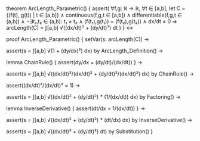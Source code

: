 theorem ArcLength_Parametric() {
  assert(
    ∀f,g: ℝ → ℝ,
    ∀t ∈ [a,b],
    let C = {(f(t), g(t)) | t ∈ [a,b]} ∧
    continuous(f,g,t ∈ [a,b]) ∧
    differentiable(f,g,t ∈ (a,b)) ∧
    ¬∃t₁,t₂ ∈ (a,b): t₁ ≠ t₂ ∧ (f(t₁),g(t₁)) = (f(t₂),g(t₂)) ∧
    dx/dt ≠ 0
    ⇒
    arcLength(C) = ∫[a,b] √((dx/dt)² + (dy/dt)²) dt
  )
} ↔

proof ArcLength_Parametric() {
  setVar(s: arcLength(C)) →
  
  assert(s = ∫[a,b] √(1 + (dy/dx)²) dx) by ArcLength_Definition() →
  
  lemma ChainRule() {
    assert(dy/dx = (dy/dt)/(dx/dt))
  } →
  
  assert(s = ∫[a,b] √((dx/dt)²/(dx/dt)² + (dy/dt)²/(dx/dt)²) dx) by ChainRule() →
  
  assert((dx/dt)²/(dx/dt)² = 1) →
  
  assert(s = ∫[a,b] √((dx/dt)² + (dy/dt)²) * (1/(dx/dt)) dx) by Factoring() →
  
  lemma InverseDerivative() {
    assert(dt/dx = 1/(dx/dt))
  } →
  
  assert(s = ∫[a,b] √((dx/dt)² + (dy/dt)²) * (dt/dx) dx) by InverseDerivative() →
  
  assert(s = ∫[a,b] √((dx/dt)² + (dy/dt)²) dt) by Substitution()
}